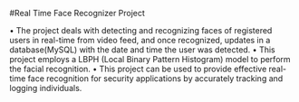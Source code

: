 #Real Time Face Recognizer Project

• The project deals with detecting and recognizing faces of registered users in real-time from video feed, and once
recognized, updates in a database(MySQL) with the date and time the user was detected.
• This project employs a LBPH (Local Binary Pattern Histogram) model to perform the facial recognition.
• This project can be used to provide effective real-time face recognition for security applications by accurately tracking
and logging individuals.
